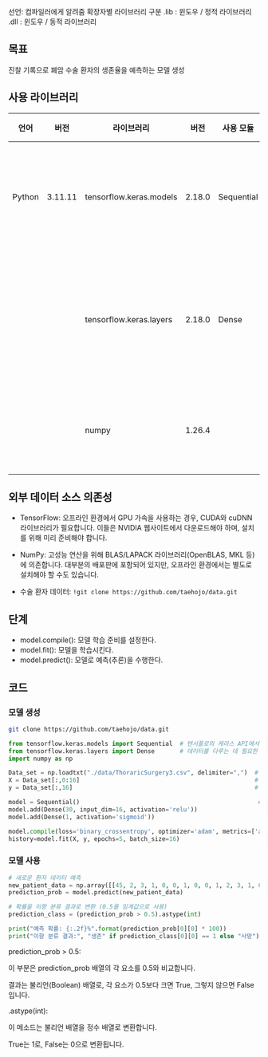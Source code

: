 선언: 컴파일러에게 알려줌
확장자별 라이브러리 구분
.lib : 윈도우 / 정적 라이브러리
.dll : 윈도우 / 동적 라이브러리



## 목표
진찰 기록으로 폐암 수술 환자의 생존율을 예측하는 모델 생성



## 사용 라이브러리
|언어|버전|라이브러리|버전|사용 모듈|용도|
|---|---|---|---|---|---|
|Python|3.11.11|tensorflow.keras.models|2.18.0|Sequential|전체 모델 구조를 정의|
|||tensorflow.keras.layers|2.18.0|Dense|모델 내부의 개별 층을 구성|
|||numpy|1.26.4||데이터 불러오기|



## 외부 데이터 소스 의존성
- TensorFlow: 오프라인 환경에서 GPU 가속을 사용하는 경우, CUDA와 cuDNN 라이브러리가 필요합니다. 이들은 NVIDIA 웹사이트에서 다운로드해야 하며, 설치를 위해 미리 준비해야 합니다.

- NumPy: 고성능 연산을 위해 BLAS/LAPACK 라이브러리(OpenBLAS, MKL 등)에 의존합니다. 대부분의 배포판에 포함되어 있지만, 오프라인 환경에서는 별도로 설치해야 할 수도 있습니다.

- 수술 환자 데이터: `!git clone https://github.com/taehojo/data.git`

## 단계

- model.compile(): 모델 학습 준비를 설정한다.
- model.fit(): 모델을 학습시킨다.
- model.predict(): 모델로 예측(추론)을 수행한다.


## 코드

### 모델 생성
```bash
git clone https://github.com/taehojo/data.git
```

```python title:ch02-colab.ipynb
from tensorflow.keras.models import Sequential  # 텐서플로의 케라스 API에서 필요한 함수들을 불러옵니다.
from tensorflow.keras.layers import Dense       # 데이터를 다루는 데 필요한 라이브러리를 불러옵니다.
import numpy as np

Data_set = np.loadtxt("./data/ThoraricSurgery3.csv", delimiter=",")  # 수술 환자 데이터를 불러옵니다.
X = Data_set[:,0:16]                                                 # 환자의 진찰 기록을 X로 지정합니다.
y = Data_set[:,16]                                                   # 수술 후 사망/생존 여부를 y로 지정합니다.

model = Sequential()                                                  # 딥러닝 모델의 구조를 결정합니다.
model.add(Dense(30, input_dim=16, activation='relu'))
model.add(Dense(1, activation='sigmoid'))

model.compile(loss='binary_crossentropy', optimizer='adam', metrics=['accuracy'])  # 딥러닝 모델을 실행합니다.
history=model.fit(X, y, epochs=5, batch_size=16)

```

### 모델 사용
```python title:ch02-colab.ipynb
# 새로운 환자 데이터 예측
new_patient_data = np.array([[45, 2, 3, 1, 0, 0, 1, 0, 0, 1, 2, 3, 1, 0, 1, 0]])
prediction_prob = model.predict(new_patient_data)

# 확률을 이항 분류 결과로 변환 (0.5를 임계값으로 사용)
prediction_class = (prediction_prob > 0.5).astype(int)

print("예측 확률: {:.2f}%".format(prediction_prob[0][0] * 100))
print("이항 분류 결과:", "생존" if prediction_class[0][0] == 1 else "사망")
```

prediction_prob > 0.5:

이 부분은 prediction_prob 배열의 각 요소를 0.5와 비교합니다.

결과는 불리언(Boolean) 배열로, 각 요소가 0.5보다 크면 True, 그렇지 않으면 False입니다.

.astype(int):

이 메소드는 불리언 배열을 정수 배열로 변환합니다.

True는 1로, False는 0으로 변환됩니다.
